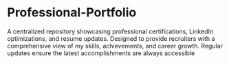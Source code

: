 # Professional-Portfolio
A centralized repository showcasing professional certifications, LinkedIn optimizations, and resume updates. Designed to provide recruiters with a comprehensive view of my skills, achievements, and career growth. Regular updates ensure the latest accomplishments are always accessible
